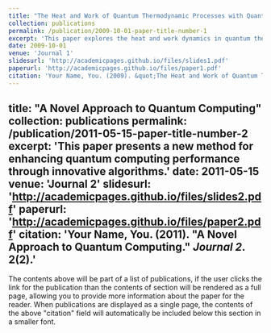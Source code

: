 ```yaml
---
title: "The Heat and Work of Quantum Thermodynamic Processes with Quantum Coherence"
collection: publications
permalink: /publication/2009-10-01-paper-title-number-1
excerpt: 'This paper explores the heat and work dynamics in quantum thermodynamic processes, emphasizing the role of quantum coherence.'
date: 2009-10-01
venue: 'Journal 1'
slidesurl: 'http://academicpages.github.io/files/slides1.pdf'
paperurl: 'http://academicpages.github.io/files/paper1.pdf'
citation: 'Your Name, You. (2009). &quot;The Heat and Work of Quantum Thermodynamic Processes with Quantum Coherence.&quot; <i>Journal 1</i>. 1(1).'
---
```

title: "A Novel Approach to Quantum Computing"
collection: publications
permalink: /publication/2011-05-15-paper-title-number-2
excerpt: 'This paper presents a new method for enhancing quantum computing performance through innovative algorithms.'
date: 2011-05-15
venue: 'Journal 2'
slidesurl: 'http://academicpages.github.io/files/slides2.pdf'
paperurl: 'http://academicpages.github.io/files/paper2.pdf'
citation: 'Your Name, You. (2011). &quot;A Novel Approach to Quantum Computing.&quot; <i>Journal 2</i>. 2(2).'
---



The contents above will be part of a list of publications, if the user clicks the link for the publication than the contents of section will be rendered as a full page, allowing you to provide more information about the paper for the reader. When publications are displayed as a single page, the contents of the above "citation" field will automatically be included below this section in a smaller font.
